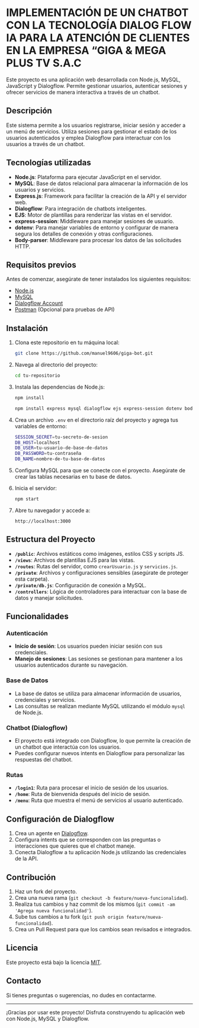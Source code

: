 # IMPLEMENTACIÓN DE UN CHATBOT CON LA TECNOLOGÍA DIALOG FLOW  IA PARA LA ATENCIÓN DE  CLIENTES  EN LA EMPRESA “GIGA & MEGA PLUS TV S.A.C

Este proyecto es una aplicación web desarrollada con Node.js, MySQL, JavaScript y Dialogflow. Permite gestionar usuarios, autenticar sesiones y ofrecer servicios de manera interactiva a través de un chatbot.

## Descripción

Este sistema permite a los usuarios registrarse, iniciar sesión y acceder a un menú de servicios. Utiliza sesiones para gestionar el estado de los usuarios autenticados y emplea Dialogflow para interactuar con los usuarios a través de un chatbot.

## Tecnologías utilizadas

- **Node.js**: Plataforma para ejecutar JavaScript en el servidor.
- **MySQL**: Base de datos relacional para almacenar la información de los usuarios y servicios.
- **Express.js**: Framework para facilitar la creación de la API y el servidor web.
- **Dialogflow**: Para integración de chatbots inteligentes.
- **EJS**: Motor de plantillas para renderizar las vistas en el servidor.
- **express-session**: Middleware para manejar sesiones de usuario.
- **dotenv**: Para manejar variables de entorno y configurar de manera segura los detalles de conexión y otras configuraciones.
- **Body-parser**: Middleware para procesar los datos de las solicitudes HTTP.

## Requisitos previos

Antes de comenzar, asegúrate de tener instalados los siguientes requisitos:

- [Node.js](https://nodejs.org/)
- [MySQL](https://www.mysql.com/)
- [Dialogflow Account](https://dialogflow.cloud.google.com/)
- [Postman](https://www.postman.com/) (Opcional para pruebas de API)

## Instalación

1. Clona este repositorio en tu máquina local:

    ```bash
    git clone https://github.com/manuel9606/giga-bot.git
    ```

2. Navega al directorio del proyecto:

    ```bash
    cd tu-repositorio
    ```

3. Instala las dependencias de Node.js:

    ```bash
    npm install

    npm install express mysql dialogflow ejs express-session dotenv body-parser uuid

    ```

4. Crea un archivo `.env` en el directorio raíz del proyecto y agrega tus variables de entorno:

    ```bash
    SESSION_SECRET=tu-secreto-de-sesion
    DB_HOST=localhost
    DB_USER=tu-usuario-de-base-de-datos
    DB_PASSWORD=tu-contraseña
    DB_NAME=nombre-de-tu-base-de-datos
    ```

5. Configura MySQL para que se conecte con el proyecto. Asegúrate de crear las tablas necesarias en tu base de datos.

6. Inicia el servidor:

    ```bash
    npm start
    ```

7. Abre tu navegador y accede a:

    ```
    http://localhost:3000
    ```

## Estructura del Proyecto

- **`/public`**: Archivos estáticos como imágenes, estilos CSS y scripts JS.
- **`/views`**: Archivos de plantillas EJS para las vistas.
- **`/routes`**: Rutas del servidor, como `crearUsuario.js` y `servicios.js`.
- **`/private`**: Archivos y configuraciones sensibles (asegúrate de proteger esta carpeta).
- **`/private/db.js`**: Configuración de conexión a MySQL.
- **`/controllers`**: Lógica de controladores para interactuar con la base de datos y manejar solicitudes.

## Funcionalidades

### Autenticación

- **Inicio de sesión**: Los usuarios pueden iniciar sesión con sus credenciales.
- **Manejo de sesiones**: Las sesiones se gestionan para mantener a los usuarios autenticados durante su navegación.

### Base de Datos

- La base de datos se utiliza para almacenar información de usuarios, credenciales y servicios.
- Las consultas se realizan mediante MySQL utilizando el módulo `mysql` de Node.js.

### Chatbot (Dialogflow)

- El proyecto está integrado con Dialogflow, lo que permite la creación de un chatbot que interactúa con los usuarios.
- Puedes configurar nuevos intents en Dialogflow para personalizar las respuestas del chatbot.

### Rutas

- **`/login1`**: Ruta para procesar el inicio de sesión de los usuarios.
- **`/home`**: Ruta de bienvenida después del inicio de sesión.
- **`/menu`**: Ruta que muestra el menú de servicios al usuario autenticado.

## Configuración de Dialogflow

1. Crea un agente en [Dialogflow](https://dialogflow.cloud.google.com/).
2. Configura intents que se corresponden con las preguntas o interacciones que quieres que el chatbot maneje.
3. Conecta Dialogflow a tu aplicación Node.js utilizando las credenciales de la API.

## Contribución

1. Haz un fork del proyecto.
2. Crea una nueva rama (`git checkout -b feature/nueva-funcionalidad`).
3. Realiza tus cambios y haz commit de los mismos (`git commit -am 'Agrega nueva funcionalidad'`).
4. Sube tus cambios a tu fork (`git push origin feature/nueva-funcionalidad`).
5. Crea un Pull Request para que los cambios sean revisados e integrados.

## Licencia

Este proyecto está bajo la licencia [MIT](LICENSE).

## Contacto

Si tienes preguntas o sugerencias, no dudes en contactarme.

---

¡Gracias por usar este proyecto! Disfruta construyendo tu aplicación web con Node.js, MySQL y Dialogflow.







